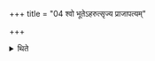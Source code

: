 +++
title = "04 श्वो भूतेऽहरुत्सृज्य प्राजापत्यम्"

+++

<details><summary>थिते</summary>

4. On the next day having abondoned one day they seize a victim for Prajāpati.  

</details>
